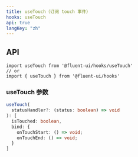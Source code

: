 ```yaml
---
title: useTouch（订阅 touch 事件）
hooks: useTouch
api: true
langKey: "zh"
---
```


## API

```
import useTouch from '@fluent-ui/hooks/useTouch'
// or
import { useTouch } from '@fluent-ui/hooks'
```

### useTouch 参数

```ts
useTouch(
  statusHandler?: (status: boolean) => void
): [
  isTouched: boolean,
  bind: {
    onTouchStart: () => void;
    onTouchEnd: () => void;
  }
]
```
